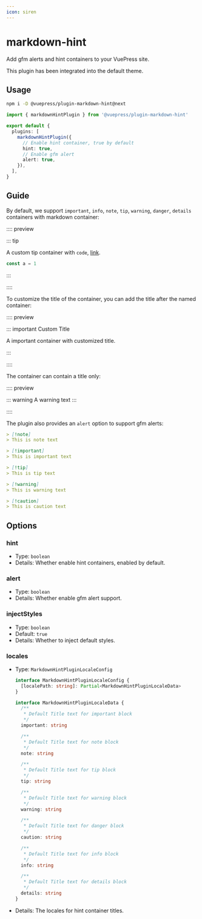 ```yaml
---
icon: siren
---
```


# markdown-hint

<NpmBadge package="@vuepress/plugin-markdown-hint" />

Add gfm alerts and hint containers to your VuePress site.

This plugin has been integrated into the default theme.

## Usage

```bash
npm i -D @vuepress/plugin-markdown-hint@next
```

```ts title=".vuepress/config.ts"
import { markdownHintPlugin } from '@vuepress/plugin-markdown-hint'

export default {
  plugins: [
    markdownHintPlugin({
      // Enable hint container, true by default
      hint: true,
      // Enable gfm alert
      alert: true,
    }),
  ],
}
```

## Guide

By default, we support `important`, `info`, `note`, `tip`, `warning`, `danger`, `details` containers with markdown container:

:::: preview

::: tip

A custom tip container with `code`, [link](#demo).

```js
const a = 1
```

:::

::::

To customize the title of the container, you can add the title after the named container:

:::: preview

::: important Custom Title

A important container with customized title.

:::

::::

The container can contain a title only:

:::: preview

::: warning A warning text
:::

::::

The plugin also provides an `alert` option to support gfm alerts:

```md
> [!note]
> This is note text

> [!important]
> This is important text

> [!tip]
> This is tip text

> [!warning]
> This is warning text

> [!caution]
> This is caution text
```

## Options

### hint

- Type: `boolean`
- Details: Whether enable hint containers, enabled by default.

### alert

- Type: `boolean`
- Details: Whether enable gfm alert support.

### injectStyles

- Type: `boolean`
- Default: `true`
- Details: Whether to inject default styles.

### locales

- Type: `MarkdownHintPluginLocaleConfig`

  ```ts
  interface MarkdownHintPluginLocaleConfig {
    [localePath: string]: Partial<MarkdownHintPluginLocaleData>
  }

  interface MarkdownHintPluginLocaleData {
    /**
     * Default Title text for important block
     */
    important: string

    /**
     * Default Title text for note block
     */
    note: string

    /**
     * Default Title text for tip block
     */
    tip: string

    /**
     * Default Title text for warning block
     */
    warning: string

    /**
     * Default Title text for danger block
     */
    caution: string

    /**
     * Default Title text for info block
     */
    info: string

    /**
     * Default Title text for details block
     */
    details: string
  }
  ```

- Details: The locales for hint container titles.
